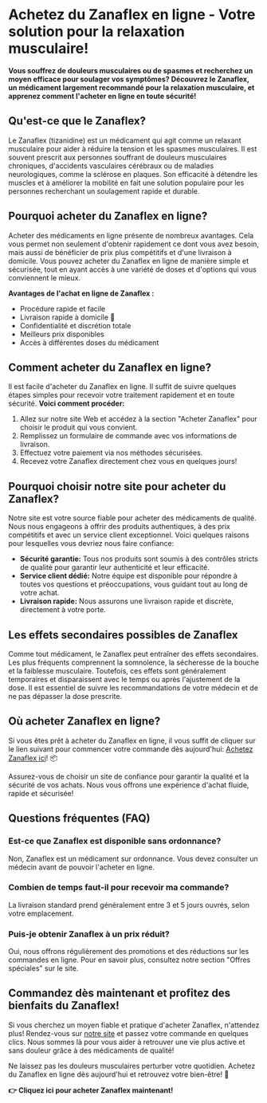 # Achetez du Zanaflex en ligne - Votre solution pour la relaxation musculaire!

**Vous souffrez de douleurs musculaires ou de spasmes et recherchez un moyen efficace pour soulager vos symptômes? Découvrez le Zanaflex, un médicament largement recommandé pour la relaxation musculaire, et apprenez comment l'acheter en ligne en toute sécurité!**

## Qu'est-ce que le Zanaflex?

Le Zanaflex (tizanidine) est un médicament qui agit comme un relaxant musculaire pour aider à réduire la tension et les spasmes musculaires. Il est souvent prescrit aux personnes souffrant de douleurs musculaires chroniques, d'accidents vasculaires cérébraux ou de maladies neurologiques, comme la sclérose en plaques. Son efficacité à détendre les muscles et à améliorer la mobilité en fait une solution populaire pour les personnes recherchant un soulagement rapide et durable.

## Pourquoi acheter du Zanaflex en ligne?

Acheter des médicaments en ligne présente de nombreux avantages. Cela vous permet non seulement d'obtenir rapidement ce dont vous avez besoin, mais aussi de bénéficier de prix plus compétitifs et d'une livraison à domicile. Vous pouvez acheter du Zanaflex en ligne de manière simple et sécurisée, tout en ayant accès à une variété de doses et d'options qui vous conviennent le mieux.

**Avantages de l'achat en ligne de Zanaflex :**

- Procédure rapide et facile
- Livraison rapide à domicile 🚚
- Confidentialité et discrétion totale
- Meilleurs prix disponibles
- Accès à différentes doses du médicament

## Comment acheter du Zanaflex en ligne?

Il est facile d'acheter du Zanaflex en ligne. Il suffit de suivre quelques étapes simples pour recevoir votre traitement rapidement et en toute sécurité. **Voici comment procéder:**

1. Allez sur notre site Web et accédez à la section "Acheter Zanaflex" pour choisir le produit qui vous convient.
2. Remplissez un formulaire de commande avec vos informations de livraison.
3. Effectuez votre paiement via nos méthodes sécurisées.
4. Recevez votre Zanaflex directement chez vous en quelques jours!

## Pourquoi choisir notre site pour acheter du Zanaflex?

Notre site est votre source fiable pour acheter des médicaments de qualité. Nous nous engageons à offrir des produits authentiques, à des prix compétitifs et avec un service client exceptionnel. Voici quelques raisons pour lesquelles vous devriez nous faire confiance:

- **Sécurité garantie:** Tous nos produits sont soumis à des contrôles stricts de qualité pour garantir leur authenticité et leur efficacité.
- **Service client dédié:** Notre équipe est disponible pour répondre à toutes vos questions et préoccupations, vous guidant tout au long de votre achat.
- **Livraison rapide:** Nous assurons une livraison rapide et discrète, directement à votre porte.

## Les effets secondaires possibles de Zanaflex

Comme tout médicament, le Zanaflex peut entraîner des effets secondaires. Les plus fréquents comprennent la somnolence, la sécheresse de la bouche et la faiblesse musculaire. Toutefois, ces effets sont généralement temporaires et disparaissent avec le temps ou après l'ajustement de la dose. Il est essentiel de suivre les recommandations de votre médecin et de ne pas dépasser la dose prescrite.

## Où acheter Zanaflex en ligne?

Si vous êtes prêt à acheter du Zanaflex en ligne, il vous suffit de cliquer sur le lien suivant pour commencer votre commande dès aujourd'hui: [Achetez Zanaflex ici](https://tinyurl.com/zanaflexbestprice)! 📦

Assurez-vous de choisir un site de confiance pour garantir la qualité et la sécurité de vos achats. Nous vous offrons une expérience d'achat fluide, rapide et sécurisée!

## Questions fréquentes (FAQ)

### Est-ce que Zanaflex est disponible sans ordonnance?

Non, Zanaflex est un médicament sur ordonnance. Vous devez consulter un médecin avant de pouvoir l'acheter en ligne.

### Combien de temps faut-il pour recevoir ma commande?

La livraison standard prend généralement entre 3 et 5 jours ouvrés, selon votre emplacement.

### Puis-je obtenir Zanaflex à un prix réduit?

Oui, nous offrons régulièrement des promotions et des réductions sur les commandes en ligne. Pour en savoir plus, consultez notre section "Offres spéciales" sur le site.

## Commandez dès maintenant et profitez des bienfaits du Zanaflex!

Si vous cherchez un moyen fiable et pratique d'acheter Zanaflex, n'attendez plus! Rendez-vous sur [notre site](https://tinyurl.com/zanaflexbestprice) et passez votre commande en quelques clics. Nous sommes là pour vous aider à retrouver une vie plus active et sans douleur grâce à des médicaments de qualité!

Ne laissez pas les douleurs musculaires perturber votre quotidien. Achetez du Zanaflex en ligne dès aujourd'hui et retrouvez votre bien-être! 💪

**👉 Cliquez ici pour acheter Zanaflex maintenant!**
